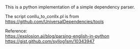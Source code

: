 This is a python implementation of a simple dependency parser. 

The script conllu_to_conllx.pl is from https://github.com/UniversalDependencies/tools

Reference: <br>
https://explosion.ai/blog/parsing-english-in-python <br>
https://gist.github.com/syllog1sm/10343947

